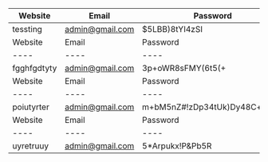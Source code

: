 Website | Email | Password 
 ----|----|----
tessting | admin@gmail.com | $5LBB)8tYI4zSI
 Website | Email | Password 
 ----|----|----
fgghfgdtyty | admin@gmail.com | 3p+oWR8sFMY(6t5(+
 Website | Email | Password 
 ----|----|----
poiutyrter | admin@gmail.com | m+bM5nZ#!zDp34tUk)Dy48C+iC)!rX
 Website | Email | Password 
 ----|----|----
uyretruuy | admin@gmail.com | 5*Arpukx!P&Pb5R
 
